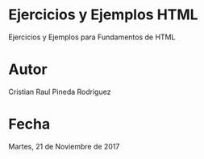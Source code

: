 # Ejercicios y Ejemplos HTML
Ejercicios y Ejemplos para Fundamentos de HTML
# Autor
Cristian Raul Pineda Rodriguez
# Fecha
Martes, 21 de Noviembre de 2017
